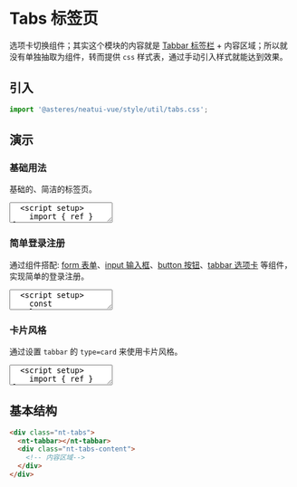# Tabs 标签页

选项卡切换组件；其实这个模块的内容就是 [Tabbar 标签栏](/components/tabbar) + 内容区域；所以就没有单独抽取为组件，转而提供 `css` 样式表，通过手动引入样式就能达到效果。

## 引入

```js
import '@asteres/neatui-vue/style/util/tabs.css';
```

## 演示

<script setup>
import { ref } from 'vue';
import { Tabbar, TabbarItem, Form, FormItem, Input, Button } from '../../src'

const active = ref('1');

const templateType = ref('login');
const loginParams = ref({
  username: '',
  password: ''
});
const registParams = ref({
  username: '',
  password: '',
  password2: ''
})
const loginRules = [
  {
    key: 'username',
    rules: ['required'],
    message: '用户名不能为空'
  },
  {
    key: 'password',
    rules: [/^(?=.*[0-9])(?=.*[a-zA-Z])([a-zA-Z0-9]{6,15})$/],
    message: '密码为6~15位字母+数字'
  }
];
const registRules = [
  {
    key: 'username',
    rules: ['required'],
    message: '用户名不能为空'
  },
  {
    key: 'password',
    rules: [/^(?=.*[0-9])(?=.*[a-zA-Z])([a-zA-Z0-9]{6,15})$/],
    message: '密码为6~15位字母+数字'
  },
  {
    key: 'password2',
    rules: ['required', 'same:password'],
    message: '两次密码输入不一致'
  }
]
</script>

### 基础用法

基础的、简洁的标签页。

<ClientOnly>
  <CodePreview>
  <textarea lang="vue">
  <script setup>
    import { ref } from 'vue';
    const active = ref('1');
  </script>
  <template>
  <div class="nt-tabs">
    <nt-tabbar v-model="active" type="bar">
      <nt-tabbar-item name="1">标签一</nt-tabbar-item>
      <nt-tabbar-item name="2">标签二</nt-tabbar-item>
    </nt-tabbar>
    <div class="nt-tabs-content">
      <div v-if="active === '1'">标签一</div>
      <div v-if="active === '2'">标签二</div>
    </div>
  </div>
  </template>
  </textarea>
  <template #preview>
  <div class="nt-tabs">
    <Tabbar v-model="active" type="bar">
      <TabbarItem name="1">标签一</TabbarItem>
      <TabbarItem name="2">标签二</TabbarItem>
    </Tabbar>
    <div class="nt-tabs-content">
      <div v-if="active === '1'">标签一</div>
      <div v-if="active === '2'">标签二</div>
    </div>
  </div>
  </template>
  </CodePreview>
</ClientOnly>

### 简单登录注册

通过组件搭配: [form 表单](/components/form)、[input 输入框](/components/input)、[button 按钮](/components/button)、[tabbar 选项卡](/components/tabbar) 等组件，实现简单的登录注册。

<ClientOnly>
  <CodePreview>
  <textarea lang="vue">
  <script setup>
    const templateType = ref('login');
    const loginParams = ref({
      username: '',
      password: ''
    });
    const registParams = ref({
      username: '',
      password: '',
      password2: ''
    })
    const loginRules = [
      {
        key: 'username',
        rules: ['required'],
        message: '用户名不能为空'
      },
      {
        key: 'password',
        rules: [/^(?=.*[0-9])(?=.*[a-zA-Z])([a-zA-Z0-9]{6,15})$/],
        message: '密码为6~15位字母+数字'
      }
    ];
    const registRules = [
      {
        key: 'username',
        rules: ['required'],
        message: '用户名不能为空'
      },
      {
        key: 'password',
        rules: [/^(?=.*[0-9])(?=.*[a-zA-Z])([a-zA-Z0-9]{6,15})$/],
        message: '密码为6~15位字母+数字'
      },
      {
        key: 'password2',
        rules: ['required', 'same:password'],
        message: '两次密码输入不一致'
      }
    ]
  </script>
  <template>
    <div class="login-form-wrapper">
      <div class="nt-tabs">
        <nt-tabbar v-model="templateType" type="bar" justify-content="space-evenly">
          <nt-tabbar-item name="login">登录</nt-tabbar-item>
          <nt-tabbar-item name="regist">注册</nt-tabbar-item>
        </nt-tabbar>
        <div class="nt-tabs-content">
          <!-- 登录 -->
          <nt-form v-if="templateType === 'login'" :model="loginParams" :rules="loginRules">
            <nt-form-item label="用户名" required name="username">
              <nt-input placeholder="请输入用户名" v-model="loginParams.username"></nt-input>
            </nt-form-item>
            <nt-form-item label="密码" required name="password">
              <nt-input placeholder="请输入密码" v-model="loginParams.password" html-type="password"></nt-input>
            </nt-form-item>
            <nt-form-item label="">
              <nt-button html-type="submit">提交</nt-button>
            </nt-form-item>
          </nt-form>
          <!-- 注册 -->
          <nt-form v-if="templateType === 'regist'" :model="registParams" :rules="registRules">
            <nt-form-item label="用户名" required name="username">
              <nt-input placeholder="请输入用户名" v-model="registParams.username"></nt-input>
            </nt-form-item>
            <nt-form-item label="密码" required name="password">
              <nt-input placeholder="请输入密码" v-model="registParams.password" html-type="password"></nt-input>
            </nt-form-item>
            <nt-form-item label="确认密码" required name="password2">
              <nt-input placeholder="再次输入密码" v-model="registParams.password2" html-type="password"></nt-input>
            </nt-form-item>
            <nt-form-item label="">
              <nt-button html-type="submit">提交</nt-button>
            </nt-form-item>
          </nt-form>
        </div>
      </div>
    </div>
  </template>
  </textarea>
  <template #preview>
    <div class="login-form-wrapper">
      <div class="nt-tabs">
        <Tabbar v-model="templateType" type="bar" justify-content="space-evenly">
          <TabbarItem name="login">登录</TabbarItem>
          <TabbarItem name="regist">注册</TabbarItem>
        </Tabbar>
        <div class="nt-tabs-content">
          <!-- 登录 -->
          <Form v-if="templateType === 'login'" :model="loginParams" :rules="loginRules">
            <FormItem label="用户名" required name="username">
              <Input placeholder="请输入用户名" v-model="loginParams.username"></Input>
            </FormItem>
            <FormItem label="密码" required name="password">
              <Input placeholder="请输入密码" v-model="loginParams.password" html-type="password"></Input>
            </FormItem>
            <FormItem label="">
              <Button html-type="submit">提交</Button>
            </FormItem>
          </Form>
          <!-- 注册 -->
          <Form v-if="templateType === 'regist'" :model="registParams" :rules="registRules">
            <FormItem label="用户名" required name="username">
              <Input placeholder="请输入用户名" v-model="registParams.username"></Input>
            </FormItem>
            <FormItem label="密码" required name="password">
              <Input placeholder="请输入密码" v-model="registParams.password" html-type="password"></Input>
            </FormItem>
            <FormItem label="确认密码" required name="password2">
              <Input placeholder="再次输入密码" v-model="registParams.password2" html-type="password"></Input>
            </FormItem>
            <FormItem label="">
              <Button html-type="submit">提交</Button>
            </FormItem>
          </Form>
        </div>
      </div>
    </div>
  </template>
  </CodePreview>
</ClientOnly>

### 卡片风格

通过设置 `tabbar` 的 `type=card` 来使用卡片风格。

<ClientOnly>
  <CodePreview>
  <textarea lang="vue">
  <script setup>
    import { ref } from 'vue';
    const active = ref('1');
  </script>
  <template>
  <div class="nt-tabs">
    <nt-tabbar v-model="active" type="card">
      <nt-tabbar-item name="1">标签一</nt-tabbar-item>
      <nt-tabbar-item name="2">标签二</nt-tabbar-item>
    </nt-tabbar>
    <div class="nt-tabs-content">
      <div v-if="active === '1'">标签一</div>
      <div v-if="active === '2'">标签二</div>
    </div>
  </div>
  </template>
  </textarea>
  <template #preview>
  <div class="nt-tabs">
    <Tabbar v-model="active" type="card">
      <TabbarItem name="1">标签一</TabbarItem>
      <TabbarItem name="2">标签二</TabbarItem>
    </Tabbar>
    <div class="nt-tabs-content">
      <div v-if="active === '1'">标签一</div>
      <div v-if="active === '2'">标签二</div>
    </div>
  </div>
  </template>
  </CodePreview>
</ClientOnly>

## 基本结构

```html
<div class="nt-tabs">
  <nt-tabbar></nt-tabbar>
  <div class="nt-tabs-content">
    <!-- 内容区域-->
  </div>
</div>
```
